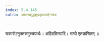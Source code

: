 ```yaml
---
index: 5.4.145
sutra: अग्रान्तशुद्धशुभ्रवृषवराहेभ्यश्च

---
```

 चकारोऽनुक्तसमुच्चयार्थः। अहिदन्नित्यादि। भाष्ये एतन्नाश्रितम् ॥